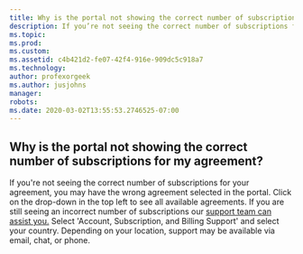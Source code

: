 ```yaml
---
title: Why is the portal not showing the correct number of subscriptions for my agreement?
description: If you’re not seeing the correct number of subscriptions for your agreement, you may have the wrong agreement selected in the...
ms.topic: 
ms.prod: 
ms.custom: 
ms.assetid: c4b421d2-fe07-42f4-916e-909dc5c918a7
ms.technology: 
author: profexorgeek
ms.author: jusjohns
manager: 
robots: 
ms.date: 2020-03-02T13:55:53.2746525-07:00
---
```


## Why is the portal not showing the correct number of subscriptions for my agreement?

If you're not seeing the correct number of subscriptions for your agreement, you may have the wrong agreement selected in the  portal. Click on the drop-down in the top left to see all available agreements. If you are still seeing an incorrect number of subscriptions our [support team can assist you.](https://visualstudio.microsoft.com/subscriptions/support/#talktous) Select \'Account, Subscription, and Billing Support\' and select your country. Depending on your location, support may be available via email, chat, or phone.

